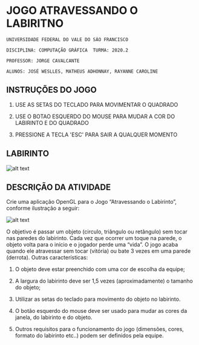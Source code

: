 # JOGO ATRAVESSANDO O LABIRITNO
    UNIVERSIDADE FEDERAL DO VALE DO SÃO FRANCISCO

    DISCIPLINA: COMPUTAÇÃO GRÁFICA  TURMA: 2020.2

    PROFESSOR: JORGE CAVALCANTE

    ALUNOS: JOSÉ WESLLES, MATHEUS ADHONNAY, RAYANNE CAROLINE

## INSTRUÇÕES DO JOGO

1. USE AS SETAS DO TECLADO PARA MOVIMENTAR O QUADRADO

2. USE O BOTAO ESQUERDO DO MOUSE PARA MUDAR A COR DO LABIRINTO E DO QUADRADO

3. PRESSIONE A TECLA 'ESC' PARA SAIR A QUALQUER MOMENTO

## LABIRINTO

![alt text](https://github.com/weslles/atravessando-o-labirinto-opengl/blob/master/labirintoDesenhado.png)


## DESCRIÇÃO DA ATIVIDADE

 Crie uma aplicação OpenGL para o Jogo “Atravessando o Labirinto”,
conforme ilustração a seguir:

![alt text](https://github.com/weslles/atravessando-o-labirinto-opengl/blob/master/exemploLabirinto.png)

O objetivo é passar um objeto (circulo, triângulo ou retângulo) sem tocar nas
paredes do labirinto. Cada vez que ocorrer um toque na parede, o objeto volta
para o início e o jogador perde uma “vida”. O jogo acaba quando ele atravessar
sem tocar (vitória) ou bate 3 vezes em uma parede (derrota).
Outras características:

1. O objeto deve estar preenchido com uma cor de escolha da equipe;

2. A largura do labirinto deve ser 1,5 vezes (aproximadamente) o tamanho do
objeto;

3. Utilizar as setas do teclado para movimento do objeto no labirinto.

4. O botão esquerdo do mouse deve ser usado para mudar as cores da janela,
do labirinto e do objeto.

5. Outros requisitos para o funcionamento do jogo (dimensões, cores, formato
do labirinto etc..) podem ser definidos pela equipe.


